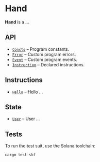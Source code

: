 # Hand

**Hand** is a ...
        
## API
- [`Consts`](api/src/consts.rs) – Program constants.
- [`Error`](api/src/error.rs) – Custom program errors.
- [`Event`](api/src/event.rs) – Custom program events.
- [`Instruction`](api/src/instruction.rs) – Declared instructions.

## Instructions
- [`Hello`](program/src/hello.rs) – Hello ...

## State
- [`User`](api/src/state/user.rs) – User ...

## Tests

To run the test suit, use the Solana toolchain:
```
cargo test-sbf         
```
